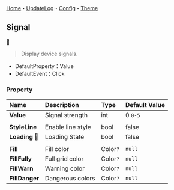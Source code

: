 ﻿[Home](../Home.md)・[UpdateLog](../UpdateLog.md)・[Config](../Config.md)・[Theme](../Theme.md)

## Signal
👚

> Display device signals.

- DefaultProperty：Value
- DefaultEvent：Click

### Property

Name | Description | Type | Default Value |
:--|:--|:--|:--|
**Value** | Signal strength | int | 0 `0-5` |
||||
**StyleLine** | Enable line style | bool | false |
**Loading** 🔴 | Loading State | bool | false |
||||
**Fill** | Fill color | Color`?` | `null` |
**FillFully** | Full grid color | Color`?` | `null` |
**FillWarn** | Warning color | Color`?` | `null` |
**FillDanger** | Dangerous colors | Color`?` | `null` |
